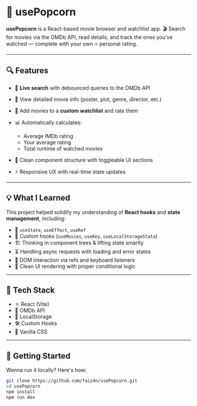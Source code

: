 # 🍿 usePopcorn

**usePopcorn** is a React-based movie browser and watchlist app. 🎬
Search for movies via the OMDb API, read details, and track the ones you’ve watched — complete with your own ⭐ personal rating.

---

## 🔍 Features

- 🔎 **Live search** with debounced queries to the OMDb API
- 📝 View detailed movie info (poster, plot, genre, director, etc.)
- 🎯 Add movies to a **custom watchlist** and rate them
- 📊 Automatically calculates:

  - Average IMDb rating
  - Your average rating
  - Total runtime of watched movies

- 🧩 Clean component structure with toggleable UI sections
- ⚡ Responsive UX with real-time state updates

---

## 💡 What I Learned

This project helped solidify my understanding of **React hooks** and **state management**, including:

- 🧠 `useState`, `useEffect`, `useRef`
- 🧪 Custom hooks (`useMovies`, `useKey`, `useLocalStorageState`)
- 🏗 Thinking in component trees & lifting state smartly
- ⏳ Handling async requests with loading and error states
- 🎹 DOM interaction via refs and keyboard listeners
- 🎨 Clean UI rendering with proper conditional logic

---

## 🧠 Tech Stack

- ⚛️ React (Vite)
- 🎥 OMDb API
- 💾 LocalStorage
- 🛠️ Custom Hooks
- 🎨 Vanilla CSS

---

## 🚀 Getting Started

Wanna run it locally? Here's how:

```bash
git clone https://github.com/faiz4n/usePopcorn.git
cd usePopcorn
npm install
npm run dev
```

